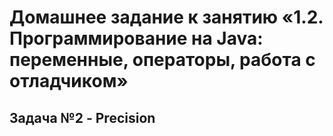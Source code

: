# Домашнее задание к занятию «1.2. Программирование на Java: переменные, операторы, работа с отладчиком»
## Задача №2 - Precision